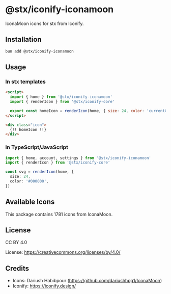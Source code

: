 # @stx/iconify-iconamoon

IconaMoon icons for stx from Iconify.

## Installation

```bash
bun add @stx/iconify-iconamoon
```

## Usage

### In stx templates

```html
<script>
  import { home } from '@stx/iconify-iconamoon'
  import { renderIcon } from '@stx/iconify-core'

  export const homeIcon = renderIcon(home, { size: 24, color: 'currentColor' })
</script>

<div class="icon">
  {!! homeIcon !!}
</div>
```

### In TypeScript/JavaScript

```typescript
import { home, account, settings } from '@stx/iconify-iconamoon'
import { renderIcon } from '@stx/iconify-core'

const svg = renderIcon(home, {
  size: 24,
  color: '#000000',
})
```

## Available Icons

This package contains 1781 icons from IconaMoon.

## License

CC BY 4.0

License: https://creativecommons.org/licenses/by/4.0/

## Credits

- Icons: Dariush Habibpour (https://github.com/dariushhpg1/IconaMoon)
- Iconify: https://iconify.design/

